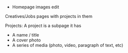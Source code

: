 - Homepage images edit

Creatives/Jobs pages with projects in them

Projects:
A project is a subpage
it has 
- A name / title
- A cover photo
- A series of media (photo, video, paragraph of text, etc)
